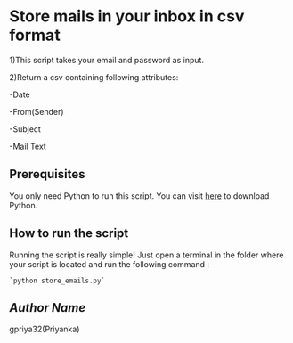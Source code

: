 # Store mails in your inbox in csv format
<!--Remove the below lines and add yours -->
1)This script takes your email and password as input.

2)Return a csv containing following attributes:

-Date

-From(Sender)

-Subject

-Mail Text


## Prerequisites
<!--Remove the below lines and add yours -->
You only need Python to run this script. You can visit [here](https://www.python.org/downloads/) to download Python.


## How to run the script
<!--Remove the below lines and add yours -->
Running the script is really simple! Just open a terminal in the folder where your script is located and run the following command :

    `python store_emails.py`


## *Author Name*
<!--Remove the below lines and add yours -->
gpriya32(Priyanka)
